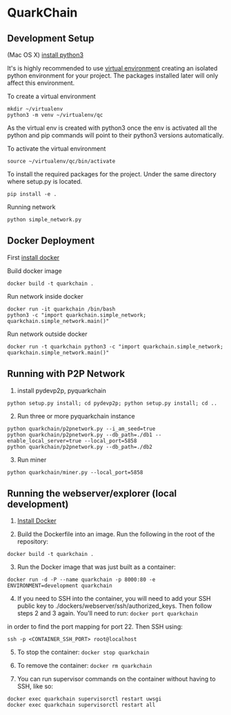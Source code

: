 # QuarkChain

## Development Setup

(Mac OS X) [install python3](http://docs.python-guide.org/en/latest/starting/install3/osx/)

It's is highly recommended to use [virtual environment](https://docs.python.org/3/library/venv.html) creating an isolated python environment for your project.
The packages installed later will only affect this environment.

To create a virtual environment
```
mkdir ~/virtualenv
python3 -m venv ~/virtualenv/qc
```
As the virtual env is created with python3 once the env is activated all the python and pip commands will point to their python3 versions automatically.

To activate the virtual environment
```
source ~/virtualenv/qc/bin/activate
```
To install the required packages for the project. Under the same directory where setup.py is located.
```
pip install -e .
```

Running network
```
python simple_network.py
```

## Docker Deployment
First [install docker](https://docs.docker.com/install/linux/docker-ce/ubuntu/)

Build docker image
```
docker build -t quarkchain .
```

Run network inside docker
```
docker run -it quarkchain /bin/bash
python3 -c "import quarkchain.simple_network; quarkchain.simple_network.main()"
```

Run network outside docker
```
docker run -t quarkchain python3 -c "import quarkchain.simple_network; quarkchain.simple_network.main()"
```

## Running with P2P Network

1. install pydevp2p, pyquarkchain
```
python setup.py install; cd pydevp2p; python setup.py install; cd ..
```
2. Run three or more pyquarkchain instance
```
python quarkchain/p2pnetwork.py --i_am_seed=true
python quarkchain/p2pnetwork.py --db_path=./db1 --enable_local_server=true --local_port=5858
python quarkchain/p2pnetwork.py --db_path=./db2
```
3. Run miner
```
python quarkchain/miner.py --local_port=5858
```


## Running the webserver/explorer (local development)
1. [Install Docker](https://docs.docker.com/docker-for-mac/install/)

2. Build the Dockerfile into an image. Run the following in the root of the repository:
```
docker build -t quarkchain .
```

3. Run the Docker image that was just built as a container:
```
docker run -d -P --name quarkchain -p 8000:80 -e ENVIRONMENT=development quarkchain
```

4. If you need to SSH into the container, you will need to add your SSH public key to ./dockers/webserver/ssh/authorized_keys. Then follow steps 2 and 3 again. You'll need to run:
```docker port quarkchain```

in order to find the port mapping for port 22. Then SSH using:

```ssh -p <CONTAINER_SSH_PORT> root@localhost```

5. To stop the container:
```docker stop quarkchain```

6. To remove the container:
```docker rm quarkchain```

7. You can run supervisor commands on the container without having to SSH, like so:
```
docker exec quarkchain supervisorctl restart uwsgi
docker exec quarkchain supervisorctl restart all
```




